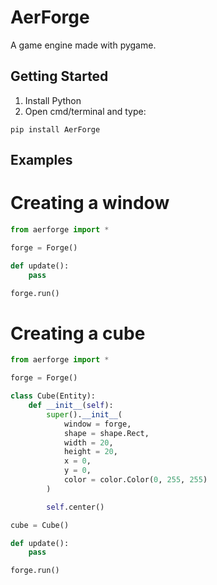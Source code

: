 # AerForge
A game engine made with pygame.

## Getting Started
1) Install Python
2) Open cmd/terminal and type:

```
pip install AerForge
```

## Examples
# Creating a window
``` python
from aerforge import *

forge = Forge()

def update():
    pass

forge.run()
```

# Creating a cube
``` python
from aerforge import *

forge = Forge()

class Cube(Entity):
    def __init__(self):
        super().__init__(
            window = forge,
            shape = shape.Rect,
            width = 20,
            height = 20,
            x = 0,
            y = 0,
            color = color.Color(0, 255, 255)
        )

        self.center()

cube = Cube()

def update():
    pass

forge.run()
```
